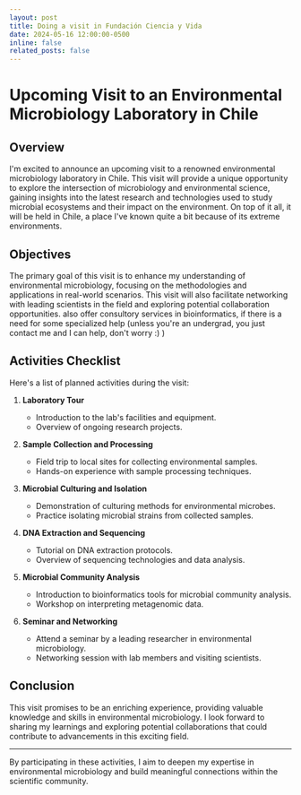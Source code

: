 ```yaml
---
layout: post
title: Doing a visit in Fundación Ciencia y Vida
date: 2024-05-16 12:00:00-0500
inline: false
related_posts: false
---
```


# Upcoming Visit to an Environmental Microbiology Laboratory in Chile

## Overview

I'm excited to announce an upcoming visit to a renowned environmental microbiology laboratory in Chile. This visit will provide a unique opportunity to explore the intersection of microbiology and environmental science, gaining insights into the latest research and technologies used to study microbial ecosystems and their impact on the environment. On top of it all, it will be held in Chile, a place I've known quite a bit because of its extreme environments.

## Objectives

The primary goal of this visit is to enhance my understanding of environmental microbiology, focusing on the methodologies and applications in real-world scenarios. This visit will also facilitate networking with leading scientists in the field and exploring potential collaboration opportunities.
also offer consultory services in bioinformatics, if there is a need for some specialized help (unless you're an undergrad, you just contact me and I can help, don't worry :) )
## Activities Checklist

Here's a list of planned activities during the visit:

1. **Laboratory Tour**
   - Introduction to the lab's facilities and equipment.
   - Overview of ongoing research projects.

2. **Sample Collection and Processing**
   - Field trip to local sites for collecting environmental samples.
   - Hands-on experience with sample processing techniques.

3. **Microbial Culturing and Isolation**
   - Demonstration of culturing methods for environmental microbes.
   - Practice isolating microbial strains from collected samples.

4. **DNA Extraction and Sequencing**
   - Tutorial on DNA extraction protocols.
   - Overview of sequencing technologies and data analysis.

5. **Microbial Community Analysis**
   - Introduction to bioinformatics tools for microbial community analysis.
   - Workshop on interpreting metagenomic data.

6. **Seminar and Networking**
   - Attend a seminar by a leading researcher in environmental microbiology.
   - Networking session with lab members and visiting scientists.

## Conclusion

This visit promises to be an enriching experience, providing valuable knowledge and skills in environmental microbiology. I look forward to sharing my learnings and exploring potential collaborations that could contribute to advancements in this exciting field.

---

By participating in these activities, I aim to deepen my expertise in environmental microbiology and build meaningful connections within the scientific community.

